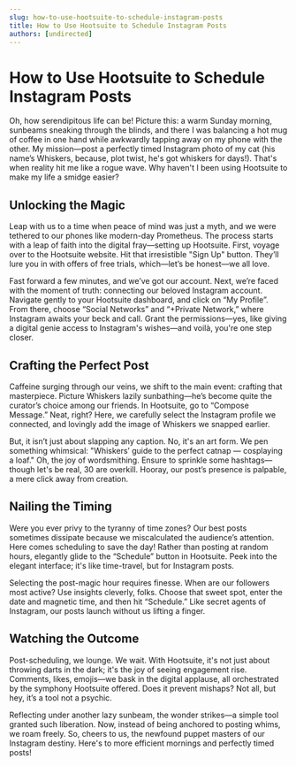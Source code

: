 ```yaml
---
slug: how-to-use-hootsuite-to-schedule-instagram-posts
title: How to Use Hootsuite to Schedule Instagram Posts
authors: [undirected]
---
```


# How to Use Hootsuite to Schedule Instagram Posts

Oh, how serendipitous life can be! Picture this: a warm Sunday morning, sunbeams sneaking through the blinds, and there I was balancing a hot mug of coffee in one hand while awkwardly tapping away on my phone with the other. My mission—post a perfectly timed Instagram photo of my cat (his name’s Whiskers, because, plot twist, he's got whiskers for days!). That's when reality hit me like a rogue wave. Why haven't I been using Hootsuite to make my life a smidge easier? 

## Unlocking the Magic

Leap with us to a time when peace of mind was just a myth, and we were tethered to our phones like modern-day Prometheus. The process starts with a leap of faith into the digital fray—setting up Hootsuite. First, voyage over to the Hootsuite website. Hit that irresistible "Sign Up" button. They’ll lure you in with offers of free trials, which—let’s be honest—we all love. 

Fast forward a few minutes, and we’ve got our account. Next, we’re faced with the moment of truth: connecting our beloved Instagram account. Navigate gently to your Hootsuite dashboard, and click on “My Profile”. From there, choose “Social Networks” and “+Private Network,” where Instagram awaits your beck and call. Grant the permissions—yes, like giving a digital genie access to Instagram's wishes—and voilà, you're one step closer. 

## Crafting the Perfect Post

Caffeine surging through our veins, we shift to the main event: crafting that masterpiece. Picture Whiskers lazily sunbathing—he’s become quite the curator’s choice among our friends. In Hootsuite, go to “Compose Message.” Neat, right? Here, we carefully select the Instagram profile we connected, and lovingly add the image of Whiskers we snapped earlier.

But, it isn’t just about slapping any caption. No, it's an art form. We pen something whimsical: "Whiskers’ guide to the perfect catnap — cosplaying a loaf." Oh, the joy of wordsmithing. Ensure to sprinkle some hashtags—though let's be real, 30 are overkill. Hooray, our post’s presence is palpable, a mere click away from creation.

## Nailing the Timing

Were you ever privy to the tyranny of time zones? Our best posts sometimes dissipate because we miscalculated the audience’s attention. Here comes scheduling to save the day! Rather than posting at random hours, elegantly glide to the “Schedule” button in Hootsuite. Peek into the elegant interface; it's like time-travel, but for Instagram posts.

Selecting the post-magic hour requires finesse. When are our followers most active? Use insights cleverly, folks. Choose that sweet spot, enter the date and magnetic time, and then hit “Schedule.” Like secret agents of Instagram, our posts launch without us lifting a finger. 

## Watching the Outcome

Post-scheduling, we lounge. We wait. With Hootsuite, it's not just about throwing darts in the dark; it's the joy of seeing engagement rise. Comments, likes, emojis—we bask in the digital applause, all orchestrated by the symphony Hootsuite offered. Does it prevent mishaps? Not all, but hey, it’s a tool not a psychic. 

Reflecting under another lazy sunbeam, the wonder strikes—a simple tool granted such liberation. Now, instead of being anchored to posting whims, we roam freely. So, cheers to us, the newfound puppet masters of our Instagram destiny. Here's to more efficient mornings and perfectly timed posts!